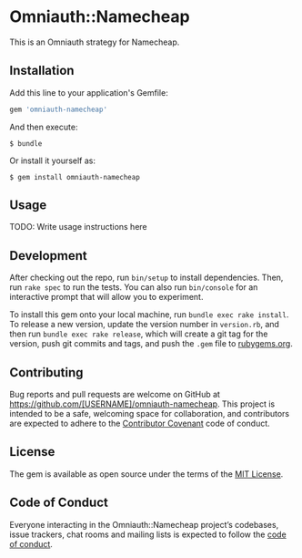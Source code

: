 # Omniauth::Namecheap

This is an Omniauth strategy for Namecheap.

## Installation

Add this line to your application's Gemfile:

```ruby
gem 'omniauth-namecheap'
```

And then execute:

    $ bundle

Or install it yourself as:

    $ gem install omniauth-namecheap

## Usage

TODO: Write usage instructions here

## Development

After checking out the repo, run `bin/setup` to install dependencies. Then, run `rake spec` to run the tests. You can also run `bin/console` for an interactive prompt that will allow you to experiment.

To install this gem onto your local machine, run `bundle exec rake install`. To release a new version, update the version number in `version.rb`, and then run `bundle exec rake release`, which will create a git tag for the version, push git commits and tags, and push the `.gem` file to [rubygems.org](https://rubygems.org).

## Contributing

Bug reports and pull requests are welcome on GitHub at https://github.com/[USERNAME]/omniauth-namecheap. This project is intended to be a safe, welcoming space for collaboration, and contributors are expected to adhere to the [Contributor Covenant](http://contributor-covenant.org) code of conduct.

## License

The gem is available as open source under the terms of the [MIT License](https://opensource.org/licenses/MIT).

## Code of Conduct

Everyone interacting in the Omniauth::Namecheap project’s codebases, issue trackers, chat rooms and mailing lists is expected to follow the [code of conduct](https://github.com/[USERNAME]/omniauth-namecheap/blob/master/CODE_OF_CONDUCT.md).
